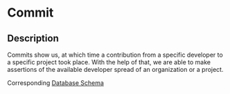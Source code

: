 # Commit

## Description

Commits show us, at which time a contribution from a specific developer to a specific project took place. With the help of that, we are able to make assertions of the available developer spread of an organization or a project.

Corresponding [Database Schema](../../src/database/schemas/commit.schema.ts)
